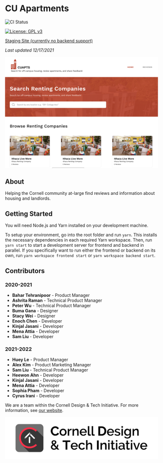 # CU Apartments

![CI Status](https://github.com/cornell-dti/cu-apts/workflows/CI/badge.svg)

[![License: GPL v3](https://img.shields.io/badge/License-GPLv3-blue.svg)](https://www.gnu.org/licenses/gpl-3.0)

[Staging Site (currently no backend support)](https://cu-apts-staging.web.app/)

_Last updated 12/17/2021_

![CU Apartments splash](./screenshots/splash.png)

## About

Helping the Cornell community at-large find reviews and information about housing and landlords.

## Getting Started

You will need Node.js and Yarn installed on your development machine.

To setup your environment, go into the root folder and run `yarn`. This installs the necessary
dependencies in each required Yarn workspace. Then, run `yarn start` to start a development server
for frontend and backend in parallel. If you specifically want to run either the frontend or backend
on its own, run `yarn workspace frontend start` or `yarn workspace backend start`.

## Contributors

### 2020-2021

- **Bahar Tehranipoor** - Product Manager
- **Ashrita Raman** - Technical Product Manager
- **Peter Wu** - Technical Product Manager
- **Buma Gana** - Designer
- **Stacy Wei** - Designer
- **Enoch Chen** - Developer
- **Kinjal Jasani** - Developer
- **Mena Attia** - Developer
- **Sam Liu** - Developer

### 2021-2022

- **Huey Le** - Product Manager
- **Alex Kim** - Product Marketing Manager
- **Sam Liu** - Technical Product Manager
- **Heewon Ahn** - Developer
- **Kinjal Jasani** - Developer
- **Mena Attia** - Developer
- **Sophia Pham** - Developer
- **Cyrus Irani** - Developer

We are a team within the Cornell Design & Tech Initiative. For more information, see
[our website](https://cornelldti.org).

![dti splash](./screenshots/dti.png)
